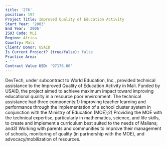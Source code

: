 ```yaml
---
title: '276'
position: 197
Project Title: Improved Quality of Education Activity
Start Year: '2003'
End Year: '2006'
ISO3 Code: MLI
Region: Africa
Country: Mali
Client/ Donor: USAID
Is Current Project? (true/false): false
Practice Area:
- ''
Contract Value USD: '97176.00'
---
```


DevTech, under subcontract to World Education, Inc., provided technical assistance to the Improved Quality of Education Activity in Mali. Funded by USAID, the project aimed to achieve maximum impact toward improving educational quality in a resource poor environment. The technical assistance had three components:1) Improving teacher learning and performance through the implementation of a school cluster system in conjunction with the Ministry of Education (MOE);2) Providing the MOE with the technical expertise, particularly in mathematics, science, and life skills, to create and implement a curriculum best suited to the needs of Malians; and3) Working with parents and communities to improve their management of schools, monitoring of quality (in partnership with the MOE), and advocacy/mobilization of resources.